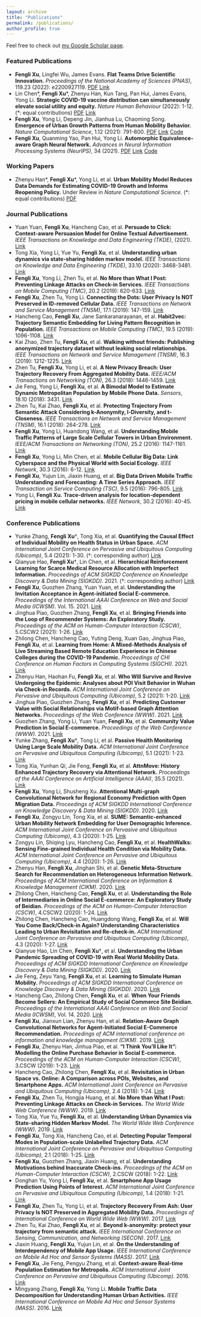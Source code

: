 ```yaml
---
layout: archive
title: "Publications"
permalink: /publications/
author_profile: true
---
```



  Feel free to check out [my Google Scholar page](https://scholar.google.com/citations?user=UJrlw1cAAAAJ&hl=en).

### Featured Publications

- **Fengli Xu**, Lingfei Wu, James Evans. **Flat Teams Drive Scientific Innovation.** *Proceedings of the National Academy of Sciences (PNAS)*, 119.23 (2022): e2200927119.  [PDF](/papers/2022_flat.pdf) [Link](https://www.pnas.org/doi/10.1073/pnas.2200927119)
- Lin Chen\*, **Fengli Xu**\*, Zhenyu Han, Kun Tang, Pan Hui, James Evans, Yong Li. **Strategic COVID-19 vaccine distribution can simultaneously elevate social utility and equity.** *Nature Human Behaviour* (2022): 1-12.  (\*: equal contributions) [PDF](/papers/2021_strategic.pdf) [Link](https://www.nature.com/articles/s41562-022-01429-0)
- **Fengli Xu**, Yong Li, Depeng Jin, Jianhua Lu, Chaoming Song. **Emergence of Urban Growth Patterns from Human Mobility Behavior.** *Nature Computational Science*, 1.12 (2021): 791-800. [PDF](/papers/2021_emergence.pdf) [Link](https://www.nature.com/articles/s43588-021-00160-6) [Code](https://github.com/tsinghua-fib-lab/Collective-Mobility-Model)
- **Fengli Xu**, Quanming Yao, Pan Hui, Yong Li. **Automorphic Equivalence-aware Graph Neural Network.** *Advances in Neural Information Processing Systems* *(NeurIPS)*, 34 (2021). [PDF](/papers/2021_automorphic.pdf) [Link](https://proceedings.neurips.cc/paper/2021/hash/7ffb4e0ece07869880d51662a2234143-Abstract.html) [Code](https://github.com/tsinghua-fib-lab/GRAPE)

### Working Papers

- Zhenyu Han\*, **Fengli Xu**\*, Yong Li, et al. **Urban Mobility Model Reduces Data Demands for Estimating COVID-19 Growth and Informs Reopening Policy.** Under Review in *Nature Computational Science*.  (\*: equal contributions) [PDF](/papers/2022_urban.pdf)

### Journal Publications

- Yuan Yuan, **Fengli Xu**, Hancheng Cao, et al. **Persuade to Click: Context-aware Persuasion Model for Online Textual Advertisement.** *IEEE Transactions on Knowledge and Data Engineering (TKDE)*, (2021). [Link](https://ieeexplore.ieee.org/abstract/document/9556599)
- Tong Xia, Yong Li, Yue Yu, **Fengli Xu**, et al. **Understanding urban dynamics via state-sharing hidden markov model.** *IEEE Transactions on Knowledge and Data Engineering (TKDE)*, 33.10 (2020): 3468-3481. [Link](https://ieeexplore.ieee.org/abstract/document/8964408?casa_token=ASqU9qIV71kAAAAA:BjUhk8eeXRGe76Su5oyvHpY8AglT4bMbkt31HXBM5B9gD_lai37wLVCRhW4LgCYWeFc-NM-4)
- **Fengli Xu**, Yong Li, Zhen Tu, et al. **No More than What I Post: Preventing Linkage Attacks on Check-in Services.** *IEEE Transactions on Mobile Computing (TMC)*, 20.2 (2019): 620-633. [Link](https://ieeexplore.ieee.org/abstract/document/8869862?casa_token=ISsAsUPMNTMAAAAA:AD6cqM_XI17NtRDLHgTnYIvKlzbV4jETrGXcMHWfMTVaWyH2wH2SoCTXgoD0AJFCgjTaN4wy) 
- **Fengli Xu**, Zhen Tu, Yong Li. **Connecting the Dots: User Privacy Is NOT Preserved in ID-removed Cellular Data.** *IEEE Transactions on Network and Service Management (TNSM)*, 17.1 (2019): 147-159. [Link](https://ieeexplore.ieee.org/abstract/document/8755280?casa_token=lrZxbuVzLCMAAAAA:phoJd7e-_Lr7_a50PpStEQPGhVmXoKFnD1zf58VbLh8hk62GUb85f6wLR9d11QP3fqMOv2Gd)
- Hancheng Cao, **Fengli Xu**, Jane Sankaranarayanan, et al. **Habit2vec: Trajectory Semantic Embedding for Living Pattern Recognition in Population.** *IEEE Transactions on Mobile Computing (TMC)*, 19.5 (2019): 1096-1108. [Link](https://ieeexplore.ieee.org/abstract/document/8656580?casa_token=Xh5cHD-a09IAAAAA:NQoCtwA3TeKCqNuyzQS2tOBrZaJ9vP7jUbtdhorSksa-m8YM5qcRpyO3gViD9r-7XPSCkdBk)
- Kai Zhao, Zhen Tu, **Fengli Xu**, et al. **Walking without friends: Publishing anonymized trajectory dataset without leaking social relationships.** *IEEE Transactions on Network and Service Management (TNSM)*, 16.3 (2019): 1212-1225. [Link](https://ieeexplore.ieee.org/abstract/document/8674537?casa_token=z9XI00LmohQAAAAA:YgcyMMKDp2p5XZJsFNh7e3ryXPmObxwhCFUf-7G92wocxX5KRkRAuFa9V9wy0ezh0wJREJ8T)
- Zhen Tu, **Fengli Xu**, Yong Li, et al. **A New Privacy Breach: User Trajectory Recovery From Aggregated Mobility Data.** *IEEE/ACM Transactions on Networking (TON)*, 26.3 (2018): 1446-1459. [Link](https://ieeexplore.ieee.org/abstract/document/8356232?casa_token=b7WFti6BIWMAAAAA:db1UZovPiZMzJCJgXfhTGx67zSHqGizDW_T0lDeV7N_ATtUXTEapHyPu38YTUBTQ1Z83YqSw)
- Jie Feng, Yong Li, **Fengli Xu**, et al. **A Bimodal Model to Estimate Dynamic Metropolitan Population by Mobile Phone Data.** *Sensors*, 18.10 (2018): 3431. [Link](https://www.mdpi.com/1424-8220/18/10/3431)
- Zhen Tu, Kai Zhao, **Fengli Xu**, et al. **Protecting Trajectory From Semantic Attack Considering k-Anonymity, l-Diversity, and t-Closeness.** *IEEE Transactions on Network and Service Management (TNSM)*, 16.1 (2018): 264-278. [Link](https://ieeexplore.ieee.org/abstract/document/8506438?casa_token=gdvaMXM1XhQAAAAA:_QwpYdlzNHVMG-Rzq2SmIqV5GIi2v8eT2WHqUgSx72MoCOpDtiPFREn0i_VuAW5L53nKUV6h)
- **Fengli Xu**, Yong Li, Huandong Wang, et al. **Understanding Mobile Traffic Patterns of Large Scale Cellular Towers in Urban Environment.** *IEEE/ACM Transactions on Networking (TON)*, 25.2 (2016): 1147-1161. [Link](https://ieeexplore.ieee.org/abstract/document/7762185?casa_token=fxQmlgUG9hIAAAAA:YI0fAIwpS0nV72Y-OKImBDnrLciCPj8bmKa0nNysJaeoNCLpMObribzbLWX_oMuoomqBsVkh) 
- **Fengli Xu**, Yong Li, Min Chen, et al. **Mobile Cellular Big Data: Link Cyberspace and the Physical World with Social Ecology.** *IEEE Network*, 30.3 (2016): 6-12. [Link](https://ieeexplore.ieee.org/abstract/document/7474338?casa_token=AZCKv4u_q0AAAAAA:sTGY_ftwx8kBZXS9oFsxNUxSE8_KQuUPTh7LO66IMbBKEK4A3UZmle-0n3L-JRQbD0qbvloz)
- **Fengli Xu**, Yujun Lin, Jiaxin Huang, et al. **Big Data Driven Mobile Traffic Understanding and Forecasting: A Time Series Approach.** *IEEE Transaction on Service Computing (TSC)*, 9.5 (2016): 796-805. [Link](https://ieeexplore.ieee.org/abstract/document/7542585?casa_token=xOq_sJ9cYuwAAAAA:vabN4yT7T9dpN2fK3HTG2InW4IdD5jbnXBtqRiylB1d4jD6Jmmac8h5pa391kxDel45yCSTa)
- Yong Li, **Fengli Xu.** **Trace-driven analysis for location-dependent pricing in mobile cellular networks.** *IEEE Network*, 30.2 (2016): 40-45. [Link](https://ieeexplore.ieee.org/abstract/document/7437023?casa_token=qEwoeCBmq3IAAAAA:_OegQY3ejVNiTgFBBPYiQWf8gKFXeTN0PdsBvpebOjLwX7KE1W6VvBSscEhvtmfH7ir3N3V2)

### Conference Publications

- Yunke Zhang, **Fengli Xu**†, Tong Xia, et al. **Quantifying the Causal Effect of Individual Mobility on Health Status in Urban Space.** *ACM International Joint Conference on Pervasive and Ubiquitous Computing* *(Ubicomp)*, 5.4 (2021): 1-30. (†: corresponding author) [Link](https://dl.acm.org/doi/abs/10.1145/3494990?casa_token=DVQmlAPoafMAAAAA:t1uVHQVFgpsi37oWCcqZ2LyRfcPRjNpbxHtPhMQG6koI802FZC1tLp3zs6ph3snGjFObhoHjIgN4)
- Qianyue Hao, **Fengli Xu**†, Lin Chen, et al. **Hierarchical Reinforcement Learning for Scarce Medical Resource Allocation with Imperfect Information.** *Proceedings of ACM SIGKDD Conference on Knowledge Discovery & Data Mining (SIGKDD)*. 2021. (†: corresponding author) [Link](https://dl.acm.org/doi/abs/10.1145/3447548.3467181?casa_token=nHNH7OUUVLUAAAAA:WBmN_OvGlQcK_rbr99dXZTtShpViwUNg0qKnlC4ZuNdJPWn4sjUH1IesbwnIUosDEDKQT2jLLXWE)
- **Fengli Xu**, Guozhen Zhang, Yuan Yuan, et al. **Understanding the Invitation Acceptance in Agent-initiated Social E-commerce.** *Proceedings of the International AAAI Conference on Web and Social Media (ICWSM)*. Vol. 15. 2021. [Link](https://ojs.aaai.org/index.php/ICWSM/article/view/18106)
- Jinghua Piao, Guozhen Zhang, **Fengli Xu**, et al. **Bringing Friends into the Loop of Recommender Systems: An Exploratory Study.** *Proceedings of the ACM on Human-Computer Interaction (CSCW)*, 5.CSCW2 (2021): 1-26. [Link](https://dl.acm.org/doi/abs/10.1145/3479583)
- Zhilong Chen, Hancheng Cao, Yuting Deng, Xuan Gao, Jinghua Piao, **Fengli Xu**, et al. **Learning from Home: A Mixed-Methods Analysis of Live Streaming Based Remote Education Experience in Chinese Colleges during the COVID-19 Pandemic.** *Proceedings of CHI Conference on Human Factors in Computing Systems (SIGCHI)*. 2021. [Link](https://dl.acm.org/doi/abs/10.1145/3411764.3445428?casa_token=jrdfB06EorIAAAAA:80iDlcqj1MOVLwhD1YBiuE9DRYiV6YwREx1gtRIbi5MUp-Z5N8sCC8lZh_eBG5afMbJVHC9sfbVq)
- Zhenyu Han, Haohan Fu, **Fengli Xu**, et al. **Who Will Survive and Revive Undergoing the Epidemic: Analyses about POI Visit Behavior in Wuhan via Check-in Records.** *ACM International Joint Conference on Pervasive and Ubiquitous Computing (Ubicomp)*, 5.2 (2021): 1-20. [Link](https://dl.acm.org/doi/abs/10.1145/3463525?casa_token=MY608b_EbE8AAAAA:zBaH3FBIH7ZxY5U35hkC4rI_WE8DDMRNDWGYhfQiXZ71sDAbBPi4gGaPbaoWwYdidQxDKT-5bptP)
- Jinghua Piao, Guozhen Zhang, **Fengli Xu**, et al. **Predicting Customer Value with Social Relationships via Motif-based Graph Attention Networks.** *Proceedings of the Web Conference (WWW)*. 2021. [Link](https://dl.acm.org/doi/abs/10.1145/3442381.3449849?casa_token=3Hu9tIOwRdcAAAAA:dC46lp6m6Uy6OH1FmFwWxccEFSIS6xdqz61z5BgM6gtzvvjkjqzZASVopEX-0BFKqG-8YxB5fPf5) 
- Guozhen Zhang, Yong Li, Yuan Yuan, **Fengli Xu**, et al. **Community Value Prediction in Social E-commerce.** *Proceedings of the Web Conference (WWW)*. 2021. [Link](https://dl.acm.org/doi/abs/10.1145/3442381.3449793?casa_token=OodQ2mbOY2cAAAAA:J6alNWfgXQ8AsxonFtAg3VytLLMvjhC463cB6uJ9bBY05a2sT8nQ_gfIxkxJXrmk1e-3boafGeJC)
- Yunke Zhang, **Fengli Xu**†, Tong Li, et al. **Passive Health Monitoring Using Large Scale Mobility Data.** *ACM International Joint Conference on Pervasive and Ubiquitous Computing (Ubicomp)*, 5.1 (2021): 1-23. [Link](https://dl.acm.org/doi/abs/10.1145/3448078?casa_token=rQ3hPv5DrQoAAAAA:MkZKyevGZQKlY82LxJ22wCJvYtRm3JC4V_7-1_Vmrs1qTs9Sku81B5AmZDWrAd_bv2mwaj1mOpYS)
- Tong Xia, Yunhan Qi, Jie Feng, **Fengli Xu**, et al. **AttnMove: History Enhanced Trajectory Recovery via Attentional Network.** *Proceedings of the AAAI Conference on Artificial Intelligence (AAAI)*, 35.5 (2021). [Link](https://ojs.aaai.org/index.php/AAAI/article/view/16577)
- **Fengli Xu**, Yong Li, Shusheng Xu. **Attentional Multi-graph Convolutional Network for Regional Economy Prediction with Open Migration Data.** *Proceedings of ACM SIGKDD International Conference on Knowledge Discovery & Data Mining (SIGKDD)*. 2020. [Link](https://dl.acm.org/doi/abs/10.1145/3394486.3403273?casa_token=dFpeweo_FSQAAAAA:fIRZ6thRkzqcz_XxJ5NegyWuaBFE2_h7oFGxHpDnNjZdi4fjuhNtNZEPKhZe1xurVyd6jF2hGc4y)
- **Fengli Xu**, Zongyu Lin, Tong Xia, et al. **SUME: Semantic-enhanced Urban Mobility Network Embedding for User Demographic Inference.** *ACM International Joint Conference on Pervasive and Ubiquitous Computing (Ubicomp)*, 4.3 (2020): 1-25. [Link](https://dl.acm.org/doi/abs/10.1145/3411807?casa_token=WvHLfG-coAMAAAAA:njmq7S1jUyBQPhcgihBe3RPt5xJtqAjUk3LY3RPVljB8Xi7f9Uo9a1UNl0ovGwz1gHXOZW2KK2Ze)
- Zongyu Lin, Shiqing Lyu, Hancheng Cao, **Fengli Xu**, et al. **HealthWalks: Sensing Fine-grained Individual Health Condition via Mobility Data.** *ACM International Joint Conference on Pervasive and Ubiquitous Computing (Ubicomp)*, 4.4 (2020): 1-26. [Link](https://dl.acm.org/doi/abs/10.1145/3432229?casa_token=NIjg0OiIlnEAAAAA:VWGcoZUWOKps-zc7DYavrTVJC4srC3iKvVZNLkibiWAbbvCgZp7P0qwaxbJ57It_uz2Hz9njz805)
- Zhenyu Han, **Fengli Xu**, Jinghan Shi, et al. **Genetic Meta-Structure Search for Recommendation on Heterogeneous Information Network.** *Proceedings of ACM International Conference on Information & Knowledge Management (CIKM)*. 2020. [Link](https://dl.acm.org/doi/abs/10.1145/3340531.3412015?casa_token=w2HO_PZmJUwAAAAA:-0-DZHAeiDDwU1HDeeFor6lN7YmVOIREVQtTXDdRDJLxHA8TcRuWHQN0MyjHE7_ncWipdxL8QjRI)
- Zhilong Chen, Hancheng Cao, **Fengli Xu**, et al. **Understanding the Role of Intermediaries in Online Social E-commerce: An Exploratory Study of Beidian.** *Proceedings of the ACM on Human-Computer Interaction (CSCW)*, 4.CSCW2 (2020): 1-24. [Link](https://dl.acm.org/doi/abs/10.1145/3415185?casa_token=N8pCjz_umPUAAAAA:WXlbQlNwjkZ2VHi6QmPPR1NwLQNBifcU5H95pHbU-i78hMA8yN2YNxSNlhNYmn5D3lCAmtJWJcYN)
- Zhilong Chen, Hancheng Cao, Huangdong Wang, **Fengli Xu**, et al. **Will You Come Back/Check-in Again? Understanding Characteristics Leading to Urban Revisitation and Re-check-in.** *ACM International Joint Conference on Pervasive and Ubiquitous Computing (Ubicomp)*, 4.3 (2020): 1-27. [Link](https://dl.acm.org/doi/abs/10.1145/3411812?casa_token=cHi6Ap9pmGYAAAAA:eQ2Q1e11dnH7jSExRJWpduDAIkcYkhqCJFnJCO38GiX4-uYe5O569YhjmFMhuq_Md6YmQ5sm6l2e)
- Qianyue Hao, Lin Chen, **Fengli Xu**†, et al. **Understanding the Urban Pandemic Spreading of COVID-19 with Real World Mobility Data.** *Proceedings of ACM SIGKDD International Conference on Knowledge Discovery & Data Mining (SIGKDD)*. 2020. [Link](https://dl.acm.org/doi/abs/10.1145/3394486.3412860?casa_token=tsknloNt4JQAAAAA:Jvr2n4SowZW3TI7sHIbkkFN_vlH5-0PNesOWx0tBZpKHlRpwKqbKu9xie7H9hDU7EB4mGY3Qf6L-)
- Jie Feng, Zeyu Yang, **Fengli Xu**, et al. **Learning to Simulate Human Mobility.** *Proceedings of ACM SIGKDD International Conference on Knowledge Discovery & Data Mining (SIGKDD)*. 2020. [Link](https://dl.acm.org/doi/abs/10.1145/3394486.3412862?casa_token=EriOChC1mAsAAAAA:SapMwCiw8HJkVJ2Pz91DoP7QR6FGZJBslIJmaiplow_rvBYguOAeDFoEupOOVG5DYkBTtJDVFvW-)
- Hancheng Cao, Zhilong Chen, **Fengli Xu**, et al. **When Your Friends Become Sellers: An Empirical Study of Social Commerce Site Beidian.** *Proceedings of the International AAAI Conference on Web and Social Media (ICWSM)*, Vol. 14. 2020. [Link](https://ojs.aaai.org/index.php/ICWSM/article/view/7281)
- **Fengli Xu**, Jianxun Lian, Zhenyu Han, et al. **Relation-Aware Graph Convolutional Networks for Agent-Initiated Social E-Commerce Recommendation.** *Proceedings of ACM international conference on information and knowledge management (CIKM)*. 2019. [Link](https://dl.acm.org/doi/abs/10.1145/3357384.3357924?casa_token=dR_9PoRLuv0AAAAA:54--6MCzDAqHc57PAfXcsqwgoBvttsNirhCd1QDrkuwkzz5RxLj-Huh5drkahJ1XXt9djTjlz1bm)
- **Fengli Xu**, Zhenyu Han, Jinhua Piao, et al. **“I Think You’ll Like It”: Modelling the Online Purchase Behavior in Social E-commerce.** *Proceedings of the ACM on Human-Computer Interaction (CSCW)*, 3.CSCW (2019): 1-23. [Link](https://dl.acm.org/doi/abs/10.1145/3359167?casa_token=1tTUaLE1ctUAAAAA:BHWVfJpyLSstNTkZzi8cw9QJ339FM8BWmHRzF9LeZwhEEMp2lrB0cO65EUYt6snpZH3daEQMavmt)
- Hancheng Cao, Zhilong Chen, **Fengli Xu**, et al. **Revisitation in Urban Space vs. Online: A Comparison across POIs, Websites, and Smartphone Apps.** *ACM International Joint Conference on Pervasive and Ubiquitous Computing (Ubicomp)*, 2.4 (2018): 1-24. [Link](https://dl.acm.org/doi/abs/10.1145/3287034?casa_token=_tjTSlpcJwMAAAAA:QiyNZkXXVPdtDbLj3T2-PMD2ax19F4tdd3X0We8GFPNXh2nJdIm-doYUaKZ7lWkRGafcAYwnPGpJ)
- **Fengli Xu**, Zhen Tu, Hongjia Huang, et al. **No More than What I Post: Preventing Linkage Attacks on Check-in Services.** *The World Wide Web Conference (WWW)*. 2019. [Link](https://dl.acm.org/doi/abs/10.1145/3308558.3313506)
- Tong Xia, Yue Yu, **Fengli Xu**, et al. **Understanding Urban Dynamics via State-sharing Hidden Markov Model.** *The World Wide Web Conference (WWW)*. 2019. [Link](https://dl.acm.org/doi/abs/10.1145/3308558.3313453)
- **Fengli Xu**, Tong Xia, Hancheng Cao, et al. **Detecting Popular Temporal Modes in Population-scale Unlabelled Trajectory Data.** *ACM International Joint Conference on Pervasive and Ubiquitous Computing (Ubicomp)*, 2.1 (2018): 1-25. [Link](https://dl.acm.org/doi/abs/10.1145/3191778?casa_token=CDtiiexU3ysAAAAA:N6hAm2CVNFn3K_QbiPMl8sX_tBWVGKd2uxLCbvxfxY6V4ONemaT7-hVqX9pjxhOdO2X0c7jRkhQ2)
- **Fengli Xu**, Guozhen Zhang, Jiaxin Huang, et al. **Understanding Motivations behind Inaccurate Check-ins.** *Proceedings of the ACM on Human-Computer Interaction (CSCW)*, 2.CSCW (2018): 1-22. [Link](https://dl.acm.org/doi/abs/10.1145/3274457?casa_token=I5scORqQ4JQAAAAA:owKHz7qnI0HV875m1VQTGro0IQou5b79AoDIMQIG4_k4aFZZ4YoQ89pwpqFM4snd7FjxC63P3AUT)
- Donghan Yu, Yong Li, **Fengli Xu**, et al. **Smartphone App Usage Prediction Using Points of Interest.** *ACM International Joint Conference on Pervasive and Ubiquitous Computing (Ubicomp)*, 1.4 (2018): 1-21. [Link](https://dl.acm.org/doi/abs/10.1145/3161413?casa_token=6tLllrEgD3UAAAAA:mkmeEJXu42QPP3tkakXXMmLkP-LRt2peSGby5FgQkf-J35CzQI-bq-gTBDpFkkRz4_VIhz-o4akl)
- **Fengli Xu**, Zhen Tu, Yong Li, et al. **Trajectory Recovery From Ash: User Privacy Is NOT Preserved in Aggregated Mobility Data.** *Proceedings of International Conference on World Wide Web (WWW)*. 2017. [Link](https://dl.acm.org/doi/abs/10.1145/3038912.3052620?casa_token=LSQSUA5ENF0AAAAA:kpm9_K9W9H2wadcAfxqCuSjbGnNMLQdJ7TlbZekebfQgm8-kdPhkNm5eZXl4hxMb7ByF9wRXRX4e)
- Zhen Tu, Kai Zhao, **Fengli Xu**, et al. **Beyond k-anonymity: protect your trajectory from semantic attack.** *IEEE International Conference on Sensing, Communication, and Networking (SECON)*. 2017. [Link](https://ieeexplore.ieee.org/abstract/document/7964921?casa_token=BfUTj6a-uy8AAAAA:eWL3Qq6L-ob9eioufRbZCHXqwBWaK_O5jtgEDsSiqc43BBui-4lbdZ2WL5ZXcAvxn68e-gdQ)
- Jiaxin Huang, **Fengli Xu**, Yujun Lin, et al. **On the Understanding of Interdependency of Mobile App Usage.** *IEEE International Conference on Mobile Ad Hoc and Sensor Systems (MASS)*. 2017. [Link](https://ieeexplore.ieee.org/abstract/document/8108781)
- **Fengli Xu**, Jie Feng, Pengyu Zhang, et al. **Context-aware Real-time Population Estimation for Metropolis.** *ACM International Joint Conference on Pervasive and Ubiquitous Computing (Ubicomp)*. 2016. [Link](https://dl.acm.org/doi/abs/10.1145/2971648.2971673?casa_token=xEf36R7404UAAAAA:ywvyOfAW-z43OBuWVYpiTaEsyly23CzFgLQh6czuCAkRjGRDOtW7ZYkerpwNEkKxuq9GbfPGXjwU)
- Mingyang Zhang, **Fengli Xu**, Yong Li. **Mobile Traffic Data Decomposition for Understanding Human Urban Activities.** *IEEE International Conference on Mobile Ad Hoc and Sensor Systems (MASS)*. 2016. [Link](https://ieeexplore.ieee.org/abstract/document/7815006)

